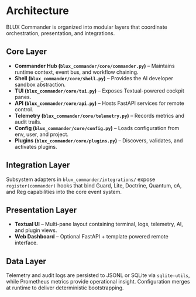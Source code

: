 # Architecture

BLUX Commander is organized into modular layers that coordinate orchestration, presentation,
and integrations.

## Core Layer

- **Commander Hub (`blux_commander/core/commander.py`)** – Maintains runtime context, event bus,
  and workflow chaining.
- **Shell (`blux_commander/core/shell.py`)** – Provides the AI developer sandbox abstraction.
- **TUI (`blux_commander/core/tui.py`)** – Exposes Textual-powered cockpit panes.
- **API (`blux_commander/core/api.py`)** – Hosts FastAPI services for remote control.
- **Telemetry (`blux_commander/core/telemetry.py`)** – Records metrics and audit trails.
- **Config (`blux_commander/core/config.py`)** – Loads configuration from env, user, and project.
- **Plugins (`blux_commander/core/plugins.py`)** – Discovers, validates, and activates plugins.

## Integration Layer

Subsystem adapters in `blux_commander/integrations/` expose `register(commander)` hooks that bind
Guard, Lite, Doctrine, Quantum, cA, and Reg capabilities into the core event system.

## Presentation Layer

- **Textual UI** – Multi-pane layout containing terminal, logs, telemetry, AI, and plugin views.
- **Web Dashboard** – Optional FastAPI + template powered remote interface.

## Data Layer

Telemetry and audit logs are persisted to JSONL or SQLite via `sqlite-utils`, while Prometheus
metrics provide operational insight. Configuration merges at runtime to deliver deterministic
bootstrapping.
